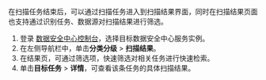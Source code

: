 在扫描任务结束后，可以通过扫描任务进入到扫描结果界面，同时在扫描结果页面也支持通过识别任务、数据源对扫描结果进行筛选。

1. 登录 [数据安全中心控制台](https://console.cloud.tencent.com/dsgc/overview)，选择目标数据安全中心服务实例。
2. 在左侧导航栏中，单击**分类分级** > **扫描结果**。
3. 在结果页，可通过筛选项，快速筛选对相关任务进行快速检索。
4. 单击**目标任务** > **详情**，可查看该条任务的具体扫描结果。
